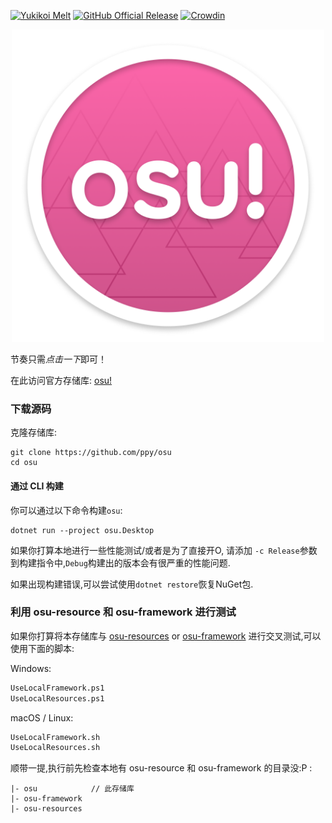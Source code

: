[![Yukikoi Melt](https://images2.imgbox.com/0b/df/66PTpxUz_o.png)](https://t.me/Yukikoi_Melt)
[![GitHub Official Release](https://img.shields.io/github/release/ppy/osu.svg)](https://github.com/ppy/osu/releases/latest)
[![Crowdin](https://d322cqt584bo4o.cloudfront.net/osu-web/localized.svg)](https://crowdin.com/project/osu-web)



<p align="center">
<img width="500" alt="osu! logo" src="assets/lazer.png">
</p>

节奏只需*点击一下*即可！

在此访问官方存储库: [osu!](https://osu.ppy.sh) 

### 下载源码

克隆存储库:

```shell
git clone https://github.com/ppy/osu
cd osu
```

#### 通过 CLI 构建

你可以通过以下命令构建`osu`:

```shell
dotnet run --project osu.Desktop
```

如果你打算本地进行一些性能测试/或者是为了直接开O, 请添加 `-c Release`参数到构建指令中,`Debug`构建出的版本会有很严重的性能问题.

如果出现构建错误,可以尝试使用`dotnet restore`恢复NuGet包.

### 利用 osu-resource 和 osu-framework 进行测试

如果你打算将本存储库与 [osu-resources](https://github.com/ppy/osu-resources) or [osu-framework](https://github.com/ppy/osu-framework) 进行交叉测试,可以使用下面的脚本:

Windows:

```ps
UseLocalFramework.ps1
UseLocalResources.ps1
```

macOS / Linux:

```ps
UseLocalFramework.sh
UseLocalResources.sh
```

顺带一提,执行前先检查本地有 osu-resource 和 osu-framework 的目录没:P :

```
|- osu            // 此存储库
|- osu-framework
|- osu-resources

